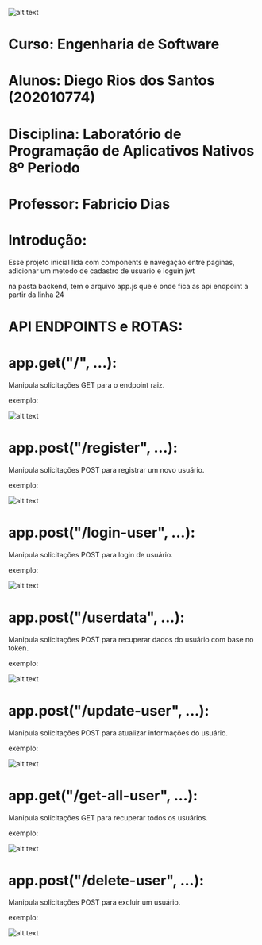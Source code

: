 ![alt text](https://github.com/DiegoWebwork/estrutura-de-dados/blob/main/universidade%20de%20vassouras%20Vertical.png)

# Curso: Engenharia de Software
# Alunos: Diego Rios dos Santos (202010774)
# Disciplina: Laboratório de Programação de Aplicativos Nativos 8º Periodo
# Professor: Fabricio Dias



# Introdução:
Esse projeto inicial lida com components e navegação entre paginas, adicionar um metodo de cadastro de usuario e loguin jwt

na pasta backend, tem o arquivo app.js que é onde fica as api endpoint a partir da linha 24

# API ENDPOINTS e ROTAS:

# app.get("/", ...):
  Manipula solicitações GET para o endpoint raiz.
  
  exemplo:
  
![alt text](https://github.com/DiegoWebwork/ProjetoL/blob/master/images/s.png)

# app.post("/register", ...):
   Manipula solicitações POST para registrar um novo usuário.
  
  exemplo:
  
![alt text](https://github.com/DiegoWebwork/ProjetoL/blob/master/images/register.png)

# app.post("/login-user", ...):
  Manipula solicitações POST para login de usuário.
  
  exemplo:
  
![alt text](https://github.com/DiegoWebwork/ProjetoL/blob/master/images/login.png)

# app.post("/userdata", ...):
  Manipula solicitações POST para recuperar dados do usuário com base no token.
  
  exemplo:
  
![alt text](https://github.com/DiegoWebwork/ProjetoL/blob/master/images/userdata.png)

# app.post("/update-user", ...):
  Manipula solicitações POST para atualizar informações do usuário.
  
  exemplo:
  
![alt text](https://github.com/DiegoWebwork/ProjetoL/blob/master/images/updateuser.png)

# app.get("/get-all-user", ...):
  Manipula solicitações GET para recuperar todos os usuários.
  
  exemplo:
  
![alt text](https://github.com/DiegoWebwork/ProjetoL/blob/master/images/getall.png)

# app.post("/delete-user", ...):
  Manipula solicitações POST para excluir um usuário.
  
  exemplo:
  
![alt text](https://github.com/DiegoWebwork/ProjetoL/blob/master/images/delete.png)


